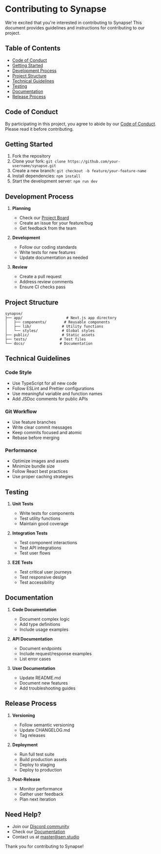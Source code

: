# Contributing to Synapse

We're excited that you're interested in contributing to Synapse! This document provides guidelines and instructions for contributing to our project.

## Table of Contents
- [Code of Conduct](#code-of-conduct)
- [Getting Started](#getting-started)
- [Development Process](#development-process)
- [Project Structure](#project-structure)
- [Technical Guidelines](#technical-guidelines)
- [Testing](#testing)
- [Documentation](#documentation)
- [Release Process](#release-process)

## Code of Conduct

By participating in this project, you agree to abide by our [Code of Conduct](CODE_OF_CONDUCT.md). Please read it before contributing.

## Getting Started

1. Fork the repository
2. Clone your fork: `git clone https://github.com/your-username/synapse.git`
3. Create a new branch: `git checkout -b feature/your-feature-name`
4. Install dependencies: `npm install`
5. Start the development server: `npm run dev`

## Development Process

1. **Planning**
   - Check our [Project Board](https://github.com/densenden/synapse/projects/1)
   - Create an issue for your feature/bug
   - Get feedback from the team

2. **Development**
   - Follow our coding standards
   - Write tests for new features
   - Update documentation as needed

3. **Review**
   - Create a pull request
   - Address review comments
   - Ensure CI checks pass

## Project Structure

```
synapse/
├── app/                    # Next.js app directory
│   ├── components/        # Reusable components
│   ├── lib/              # Utility functions
│   └── styles/           # Global styles
├── public/               # Static assets
├── tests/               # Test files
└── docs/                # Documentation
```

## Technical Guidelines

### Code Style
- Use TypeScript for all new code
- Follow ESLint and Prettier configurations
- Use meaningful variable and function names
- Add JSDoc comments for public APIs

### Git Workflow
- Use feature branches
- Write clear commit messages
- Keep commits focused and atomic
- Rebase before merging

### Performance
- Optimize images and assets
- Minimize bundle size
- Follow React best practices
- Use proper caching strategies

## Testing

1. **Unit Tests**
   - Write tests for components
   - Test utility functions
   - Maintain good coverage

2. **Integration Tests**
   - Test component interactions
   - Test API integrations
   - Test user flows

3. **E2E Tests**
   - Test critical user journeys
   - Test responsive design
   - Test accessibility

## Documentation

1. **Code Documentation**
   - Document complex logic
   - Add type definitions
   - Include usage examples

2. **API Documentation**
   - Document endpoints
   - Include request/response examples
   - List error cases

3. **User Documentation**
   - Update README.md
   - Document new features
   - Add troubleshooting guides

## Release Process

1. **Versioning**
   - Follow semantic versioning
   - Update CHANGELOG.md
   - Tag releases

2. **Deployment**
   - Run full test suite
   - Build production assets
   - Deploy to staging
   - Deploy to production

3. **Post-Release**
   - Monitor performance
   - Gather user feedback
   - Plan next iteration

## Need Help?

- Join our [Discord community](https://discord.gg/synapse)
- Check our [Documentation](https://docs.synapse.app)
- Contact us at master@sen.studio

Thank you for contributing to Synapse! 